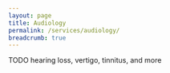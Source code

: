 ```yaml
---
layout: page
title: Audiology
permalink: /services/audiology/
breadcrumb: true
---
```

TODO hearing loss, vertigo, tinnitus, and more

